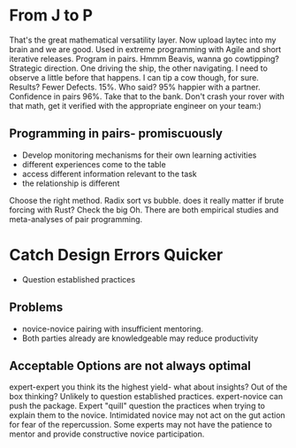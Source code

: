 # From J to P
That's the great mathematical versatility layer. Now upload laytec into my brain and we are good. Used in extreme programming with Agile and short iterative releases. Program in pairs. Hmmm Beavis, wanna go cowtipping? Strategic direction. One driving the ship, the other navigating. I need to observe a little before that happens. I can tip a cow though, for sure. Results? Fewer Defects. 15%. Who said? 95% happier with a partner. Confidence in pairs 96%. Take that to the bank. Don't crash your rover with that math, get it verified with the appropriate engineer on your team:)

## Programming in pairs- promiscuously
* Develop monitoring mechanisms for their own learning activities
* different experiences come to the table
* access different information relevant to the task
* the relationship is different

Choose the right method. Radix sort vs bubble. does it really matter if brute forcing with Rust? Check the big Oh. There are both empirical studies and meta-analyses of pair programming.

# Catch Design Errors Quicker
* Question established practices

## Problems
* novice-novice pairing with insufficient mentoring.
* Both parties already are knowledgeable may reduce productivity
## Acceptable Options are not always optimal
expert-expert you think its the highest yield- what about insights? Out of the box thinking? Unlikely to question established practices.
expert-novice can push the package. Expert "quill" question the practices when trying to explain them to the novice. Intimidated novice may not act on the gut action for fear of the repercussion. Some experts may not have the patience to mentor and provide constructive novice participation. 